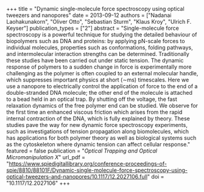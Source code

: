 +++
title = "Dynamic single-molecule force spectroscopy using optical tweezers and nanopores"
date = 2013-09-12
authors = ["Nadanai Laohakunakorn", "Oliver Otto", "Sebastian Sturm", "Klaus Kroy", "Ulrich F. Keyser"]
publication_types = ["2"]
abstract = "Single-molecule force spectroscopy is a powerful technique for studying the detailed behaviour of biopolymers such as DNA and proteins: by applying pN-scale forces to individual molecules, properties such as conformations, folding pathways, and intermolecular interaction strengths can be determined. Traditionally these studies have been carried out under static tension. The dynamic response of polymers to a sudden change in force is experimentally more challenging as the polymer is often coupled to an external molecular handle, which suppresses important physics at short (∼ms) timescales. Here we use a nanopore to electrically control the application of force to the end of a double-stranded DNA molecule; the other end of the molecule is attached to a bead held in an optical trap. By shutting off the voltage, the fast relaxation dynamics of the free polymer end can be studied. We observe for the first time an enhanced viscous friction which arises from the rapid internal contraction of the DNA, which is fully explained by theory. These studies pave the way for new dynamic force spectroscopy experiments, such as investigations of tension propagation along biomolecules, which has applications for both polymer theory as well as biological systems such as the cytoskeleton where dynamic tension can affect cellular response."
featured = false
publication = "*Optical Trapping and Optical Micromanipulation X*"
url_pdf = "https://www.spiedigitallibrary.org/conference-proceedings-of-spie/8810/88101F/Dynamic-single-molecule-force-spectroscopy-using-optical-tweezers-and-nanopores/10.1117/12.2027106.full"
doi = "10.1117/12.2027106"
+++

